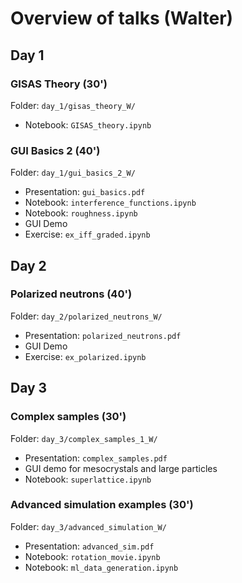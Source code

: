 # Overview of talks (Walter)

## Day 1

### GISAS Theory (30')

Folder: `day_1/gisas_theory_W/`

* Notebook: `GISAS_theory.ipynb`

### GUI Basics 2 (40')

Folder: `day_1/gui_basics_2_W/`

* Presentation: `gui_basics.pdf`
* Notebook: `interference_functions.ipynb`
* Notebook: `roughness.ipynb`
* GUI Demo
* Exercise: `ex_iff_graded.ipynb`

## Day 2

### Polarized neutrons (40')

Folder: `day_2/polarized_neutrons_W/`

* Presentation: `polarized_neutrons.pdf`
* GUI Demo
* Exercise: `ex_polarized.ipynb`

## Day 3

### Complex samples (30')

Folder: `day_3/complex_samples_1_W/`

* Presentation: `complex_samples.pdf`
* GUI demo for mesocrystals and large particles
* Notebook: `superlattice.ipynb`

### Advanced simulation examples (30')

Folder: `day_3/advanced_simulation_W/`

* Presentation: `advanced_sim.pdf`
* Notebook: `rotation_movie.ipynb`
* Notebook: `ml_data_generation.ipynb`
